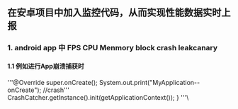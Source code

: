 ## 在安卓项目中加入监控代码，从而实现性能数据实时上报
### 1. android app 中 FPS  CPU Menmory block crash leakcanary
#### 1.1 例如进行App崩溃捕获时

\'''@Override 
    super.onCreate();
    System.out.print("MyApplication--onCreate");
   //crash'''
    CrashCatcher.getInstance().init(getApplicationContext());
} '''\

